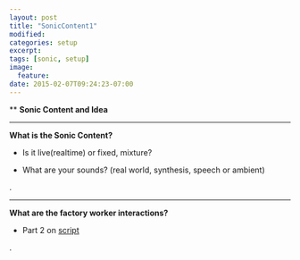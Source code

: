 ```yaml
---
layout: post
title: "SonicContent1"
modified:
categories: setup
excerpt:
tags: [sonic, setup]
image:
  feature:
date: 2015-02-07T09:24:23-07:00
---
```



** **Sonic Content and Idea**

* * *

  **What is the Sonic Content?**

 * Is it live(realtime) or fixed, mixture?


 * What are your sounds? (real world, synthesis, speech or ambient)


. 


* * *

  **What are the factory worker interactions?**

 * Part 2 on [script](http://tat306.github.io/DreamFactory/downloads/DreamFactory_Script-v1.pdf)

.
